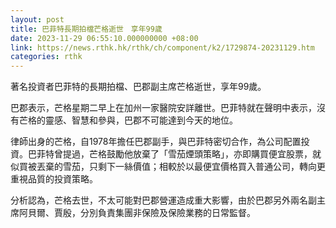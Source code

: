 ```yaml
---
layout: post
title: 巴菲特長期拍檔芒格逝世　享年99歲
date: 2023-11-29 06:55:10.000000000 +08:00
link: https://news.rthk.hk/rthk/ch/component/k2/1729874-20231129.htm
categories: rthk
---
```


著名投資者巴菲特的長期拍檔、巴郡副主席芒格逝世，享年99歲。

巴郡表示，芒格星期二早上在加州一家醫院安詳離世。巴菲特就在聲明中表示，沒有芒格的靈感、智慧和參與，巴郡不可能達到今天的地位。

律師出身的芒格，自1978年擔任巴郡副手，與巴菲特密切合作，為公司配置投資。巴菲特曾提過，芒格鼓勵他放棄了「雪茄煙頭策略」，亦即購買便宜股票，就似買被丟棄的雪茄，只剩下一絲價值；相較於以最便宜價格買入普通公司，轉向更重視品質的投資策略。

分析認為，芒格去世，不太可能對巴郡營運造成重大影響，由於巴郡另外兩名副主席阿貝爾、賈殷，分別負責集團非保險及保險業務的日常監督。
